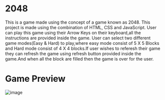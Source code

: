 # 2048
This is a game made using the concept of a game known as 2048. This project is made using the combination of HTML, CSS and JavaScript.
User can play this game using their Arrow Keys on their keyboard,all the instructions are provided inside the game.
User can select two different game modes(Easy & Hard) to play,where easy mode consist of 5 X 5 Blocks and Hard mode consist of 4 X 4 blocks.If user wishes to referesh their game 
they can refresh the game using refresh button provided inside the game.And when all the block are filled then the game is over for the user.

# Game Preview
 
 ![image](https://user-images.githubusercontent.com/74227860/118819546-11bad800-b8d3-11eb-99d2-1584e430c5fe.png)
